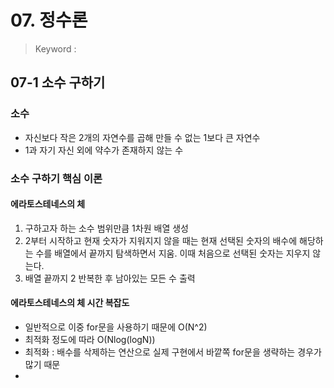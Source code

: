 # 07. 정수론
> Keyword : 

## 07-1 소수 구하기
### 소수
- 자신보다 작은 2개의 자연수를 곱해 만들 수 없는 1보다 큰 자연수
- 1과 자기 자신 외에 약수가 존재하지 않는 수

### 소수 구하기 핵심 이론
#### 에라토스테네스의 체
1. 구하고자 하는 소수 범위만큼 1차원 배열 생성
2. 2부터 시작하고 현재 숫자가 지워지지 않을 때는 현재 선택된 숫자의 배수에 해당하는 수를 배열에서 끝까지 탐색하면서 지움. 이때 처음으로 선택된 숫자는 지우지 않는다.
3. 배열 끝까지 2 반복한 후 남아있는 모든 수 출력

#### 에라토스테네스의 체 시간 복잡도
- 일반적으로 이중 for문을 사용하기 때문에 O(N^2)
- 최적화 정도에 따라 O(Nlog(logN))
- 최적화 : 배수를 삭제하는 연산으로 실제 구현에서 바깥쪽 for문을 생략하는 경우가 많기 때문
- 

